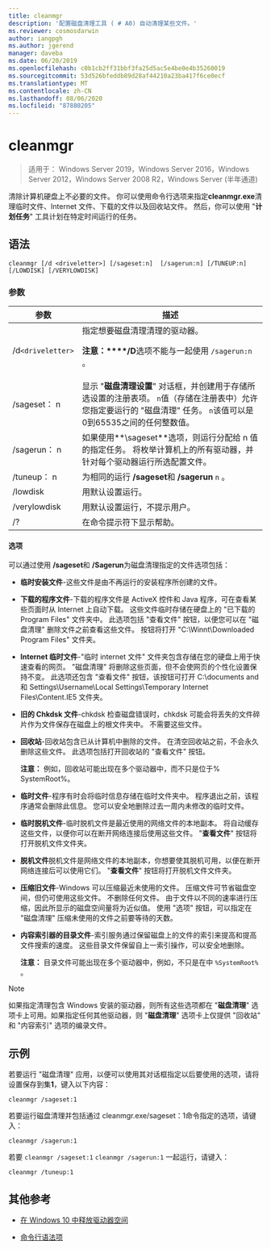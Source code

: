 ```yaml
---
title: cleanmgr
description: '配置磁盘清理工具 ( # A0) 自动清理某些文件。'
ms.reviewer: cosmosdarwin
author: iangpgh
ms.author: jgerend
manager: daveba
ms.date: 06/20/2019
ms.openlocfilehash: c0b1cb2ff31bbf3fa25d5ac5e4be0e4b35260019
ms.sourcegitcommit: 53d526bfeddb89d28af44210a23ba417f6ce0ecf
ms.translationtype: MT
ms.contentlocale: zh-CN
ms.lasthandoff: 08/06/2020
ms.locfileid: "87880205"
---
```

# <a name="cleanmgr"></a>cleanmgr

> 适用于： Windows Server 2019，Windows Server 2016，Windows Server 2012，Windows Server 2008 R2，Windows Server (半年通道) 

清除计算机硬盘上不必要的文件。 你可以使用命令行选项来指定**cleanmgr.exe**清理临时文件、Internet 文件、下载的文件以及回收站文件。 然后，你可以使用 "**计划任务**" 工具计划在特定时间运行的任务。

## <a name="syntax"></a>语法

```
cleanmgr [/d <driveletter>] [/sageset:n]  [/sagerun:n] [/TUNEUP:n] [/LOWDISK] [/VERYLOWDISK]
```

### <a name="parameters"></a>参数

| 参数 | 描述 |
| --------- | ----------- |
| /d`<driveletter>` | 指定想要磁盘清理清理的驱动器。<p>**注意：****/D**选项不能与一起使用 `/sagerun:n` 。 |
| /sageset： n | 显示 "**磁盘清理设置**" 对话框，并创建用于存储所选设置的注册表项。 `n`值（存储在注册表中）允许您指定要运行的 "磁盘清理" 任务。 `n`该值可以是0到65535之间的任何整数值。 |
| /sagerun： n | 如果使用**\sageset**选项，则运行分配给 n 值的指定任务。 将枚举计算机上的所有驱动器，并针对每个驱动器运行所选配置文件。 |
| /tuneup： n | 为相同的运行 **/sageset**和 **/sagerun** `n` 。 |
| /lowdisk | 用默认设置运行。 |
| /verylowdisk | 用默认设置运行，不提示用户。 |
| /? | 在命令提示符下显示帮助。 |

#### <a name="options"></a>选项

可以通过使用 **/sageset**和 **/Sagerun**为磁盘清理指定的文件选项包括：

- **临时安装文件**-这些文件是由不再运行的安装程序所创建的文件。

- **下载的程序文件**-下载的程序文件是 ActiveX 控件和 Java 程序，可在查看某些页面时从 Internet 上自动下载。 这些文件临时存储在硬盘上的 "已下载的 Program Files" 文件夹中。 此选项包括 "查看文件" 按钮，以便您可以在 "磁盘清理" 删除文件之前查看这些文件。 按钮将打开 "C:\Winnt\Downloaded Program Files" 文件夹。

- **Internet 临时文件**-"临时 internet 文件" 文件夹包含存储在您的硬盘上用于快速查看的网页。 "磁盘清理" 将删除这些页面，但不会使网页的个性化设置保持不变。 此选项还包含 "查看文件" 按钮，该按钮可打开 C:\documents and 和 Settings\Username\Local Settings\Temporary Internet Files\Content.IE5 文件夹。

- **旧的 Chkdsk 文件**-chkdsk 检查磁盘错误时，chkdsk 可能会将丢失的文件碎片作为文件保存在磁盘上的根文件夹中。 不需要这些文件。

- **回收站**-回收站包含已从计算机中删除的文件。 在清空回收站之前，不会永久删除这些文件。 此选项包括打开回收站的 "查看文件" 按钮。<p>**注意：** 例如，回收站可能出现在多个驱动器中，而不只是位于% SystemRoot%。

- **临时文件**-程序有时会将临时信息存储在临时文件夹中。 程序退出之前，该程序通常会删除此信息。 您可以安全地删除过去一周内未修改的临时文件。

- **临时脱机文件**-临时脱机文件是最近使用的网络文件的本地副本。 将自动缓存这些文件，以便你可以在断开网络连接后使用这些文件。 "**查看文件**" 按钮将打开脱机文件文件夹。

- **脱机文件**脱机文件是网络文件的本地副本，你想要使其脱机可用，以便在断开网络连接后可以使用它们。 "**查看文件**" 按钮将打开脱机文件文件夹。

- **压缩旧文件**-Windows 可以压缩最近未使用的文件。 压缩文件可节省磁盘空间，但仍可使用这些文件。 不删除任何文件。 由于文件以不同的速率进行压缩，因此所显示的磁盘空间量将为近似值。 使用 "选项" 按钮，可以指定在 "磁盘清理" 压缩未使用的文件之前要等待的天数。

- **内容索引器的目录文件**-索引服务通过保留磁盘上的文件的索引来提高和提高文件搜索的速度。 这些目录文件保留自上一索引操作，可以安全地删除。<p>**注意：** 目录文件可能出现在多个驱动器中，例如，不只是在中 `%SystemRoot%` 。

>[!NOTE]
> 如果指定清理包含 Windows 安装的驱动器，则所有这些选项都在 "**磁盘清理**" 选项卡上可用。如果指定任何其他驱动器，则 "**磁盘清理**" 选项卡上仅提供 "回收站" 和 "内容索引" 选项的编录文件。

## <a name="examples"></a>示例

若要运行 "磁盘清理" 应用，以便可以使用其对话框指定以后要使用的选项，请将设置保存到集**1**，键入以下内容：

```
cleanmgr /sageset:1
```

若要运行磁盘清理并包括通过 cleanmgr.exe/sageset：1命令指定的选项，请键入：

```
cleanmgr /sagerun:1
```

若要 `cleanmgr /sageset:1` `cleanmgr /sagerun:1` 一起运行，请键入：

```
cleanmgr /tuneup:1
```

## <a name="additional-references"></a>其他参考

- [在 Windows 10 中释放驱动器空间](https://support.microsoft.com/help/12425/windows-10-free-up-drive-space)

- [命令行语法项](command-line-syntax-key.md)
